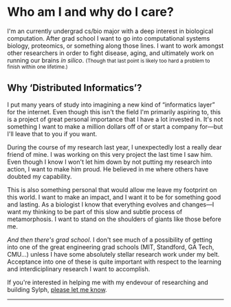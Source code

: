 Who am I and why do I care?
===========================
I'm an currently undergrad cs/bio major with a deep interest in biological computation. After grad school I want to go into computational systems biology, proteomics, or something along those lines. I want to work amongst other researchers in order to fight disease, aging, and ultimately work on running our brains _in silico_. <small>(Though that last point is likely too hard a problem to finish within one lifetime.)</small>

Why &lsquo;Distributed Informatics&rsquo;?
------------------------------------------
I put many years of study into imagining a new kind of &ldquo;informatics layer&rdquo; for the internet. Even though this isn't the field I'm primarily aspiring to, this is a project of great personal importance that I have a lot invested in. It's not something I want to make a million dollars off of or start a company for&mdash;but I'll leave that to you if you want. 

During the course of my research last year, I unexpectedly lost a really dear friend of mine. I was working on this very project the last time I saw him. Even though I know I won't let him down by not putting my research into action, I want to make him proud. He believed in me where others have doubted my capability. 

This is also something personal that would allow me leave my footprint on this world. I want to make an impact, and I want it to be for something good and lasting. As a biologist I know that everything evolves and changes&mdash;I want my thinking to be part of this slow and subtle process of metamorphosis. I want to stand on the shoulders of giants like those before me.

_And then there's grad school_. I don't see much of a possibility of getting into one of the great engineering grad schools (MIT, Standford, GA Tech, CMU...) unless I have some absolutely stellar research work under my belt. Acceptance into one of these is quite important with respect to the learning and interdiciplinary research I want to accomplish. 

If you're interested in helping me with my endevour of researching and building Sylph, [please let me know](../please-join). 

---

